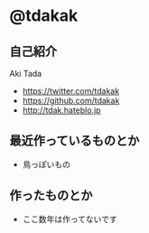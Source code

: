 # @tdakak

## 自己紹介

Aki Tada

- https://twitter.com/tdakak
- https://github.com/tdakak
- http://tdak.hateblo.jp

## 最近作っているものとか

- 鳥っぽいもの

## 作ったものとか

- ここ数年は作ってないです
